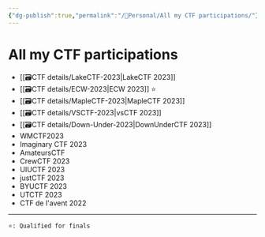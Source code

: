 ```yaml
---
{"dg-publish":true,"permalink":"/👀Personal/All my CTF participations/"}
---
```


# All my CTF participations
- [[🗃CTF  details/LakeCTF-2023\|LakeCTF 2023]]
- [[🗃CTF  details/ECW-2023\|ECW 2023]] ⭐
- [[🗃CTF  details/MapleCTF-2023\|MapleCTF 2023]]
- [[🗃CTF  details/VSCTF-2023\|vsCTF 2023]]
- [[🗃CTF  details/Down-Under-2023\|DownUnderCTF 2023]]
- WMCTF2023
- Imaginary CTF 2023
- AmateursCTF
- CrewCTF 2023
- UIUCTF 2023
- justCTF 2023
- BYUCTF 2023
- UTCTF 2023
- CTF de l'avent 2022

---

	⭐: Qualified for finals